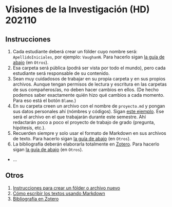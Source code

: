 # Visiones de la Investigación (HD) 202110

## Instrucciones

1. Cada estudiante deberá crear un fólder cuyo nombre será: `ApellidoIniciales`, por ejemplo: `VaughanN`. Para hacerlo sigan [la guía de abajo](crear-folder-nuevo.md) (en `Otros`).
2. Esa carpeta será pública (podrá ser vista por todo el mundo), pero cada estudiante será responsable de su contenido.
3. Sean muy cuidadosos de trabajar en su propia carpeta y en sus propios archivos. Aunque tengan permisos de lectura y escritura en las carpetas de sus compañeros/as, no deben hacer cambios en ellos. (De hecho podemos saber exactamente quién hizo qué cambios a cada momento. Para eso está el botón `Blame`.)
4. En su carpeta creen un archivo con el nombre de `proyecto.md` y pongan sus datos personales ahí (nómbres y códigos). Sigan [este ejemplo](VaughanN/proyecto.md). Ese será el archivo en el que trabajarán durante este semestre. Ahí redactarán poco a poco el proyecto de trabajo de grado (pregunta, hipótesis, etc.).
5. Recuerden siempre y solo usar el formato de Markdown en sus archivos de texto. Para hacerlo sigan [la guía de abajo](instrucciones-textos.md) (en `Otros`).
6. La bibliografía deberán elaborarla totalmente en [Zotero](https://www.zotero.org). Para hacerlo sigan [la guía de abajo](zotero.md) (en `Otros`).
- ...

## Otros

1. [Instrucciones para crear un fólder o archivo nuevo](VaughanN/crear-folder-nuevo.md)
2. [Cómo escribir los textos usando Markdown](VaughanN/instrucciones-textos.md)
3. [Bibliografía en Zotero](VaughanN/zotero.md)
